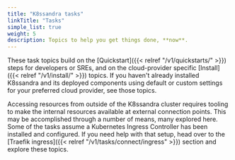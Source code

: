 ```yaml
---
title: "K8ssandra tasks"
linkTitle: "Tasks"
simple_list: true
weight: 5
description: Topics to help you get things done, **now**.
---
```


These task topics build on the [Quickstart]({{< relref "/v1/quickstarts/" >}}) steps for developers or SREs, and on the cloud-provider specific [Install]({{< relref "/v1/install/" >}}) topics. If you haven't already installed K8ssandra and its deployed components using default or custom settings for your preferred cloud provider, see those topics.

Accessing resources from outside of the K8ssandra cluster requires tooling to make the internal resources available at external connection points. This may be accomplished through a number of means, many explored here. Some of the tasks assume a Kubernetes Ingress Controller has been installed and configured. If you need help with that setup, head over to the [Traefik ingress]({{< relref "/v1/tasks/connect/ingress" >}}) section and explore these topics.
